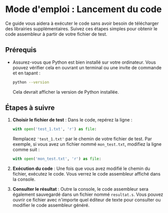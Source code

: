 # Mode d'emploi : Lancement du code

Ce guide vous aidera à exécuter le code sans avoir besoin de télécharger des librairies supplémentaires. Suivez ces étapes simples pour obtenir le code assembleur à partir de votre fichier de test.

## Prérequis

- Assurez-vous que Python est bien installé sur votre ordinateur. Vous pouvez vérifier cela en ouvrant un terminal ou une invite de commande et en tapant :

  ```bash
  python --version
  ```

  Cela devrait afficher la version de Python installée.

## Étapes à suivre

1. **Choisir le fichier de test** : Dans le code, repérez la ligne :

    ```python
    with open('test_1.txt', 'r') as file:
    ```

    Remplacez `'test_1.txt'` par le chemin de votre fichier de test. Par exemple, si vous avez un fichier nommé `mon_test.txt`, modifiez la ligne comme suit :

    ```python
    with open('mon_test.txt', 'r') as file:
    ```

2. **Exécution du code** : Une fois que vous avez modifié le chemin du fichier, exécutez le code. Vous verrez le code assembleur affiché dans la console.

3. **Consulter le résultat** : Outre la console, le code assembleur sera également sauvegardé dans un fichier nommé `resultat.s`. Vous pouvez ouvrir ce fichier avec n'importe quel éditeur de texte pour consulter ou modifier le code assembleur généré.